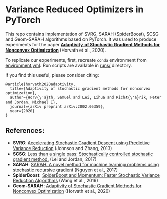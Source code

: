 # Variance Reduced Optimizers in PyTorch

This repo contains implementation of SVRG, SARAH (SpiderBoost), SCSG and  Geom-SARAH algorithms based on PyTorch. It was used to produce experiments for the paper [**Adaptivity of Stochastic Gradient Methods for Nonconvex Optimization**](https://arxiv.org/pdf/2002.05359.pdf) (Horvath et al., 2020).  

To replicate our experiments, first, recreate `conda` environment from [environment.yml](environment.yml). Run scripts are available in [runs/](runs) directory.


If you find this useful, please consider citing: 

```
@article{horvath2020adaptivity,
  title={Adaptivity of stochastic gradient methods for nonconvex optimization},
  author={Horv{\'a}th, Samuel and Lei, Lihua and Richt{\'a}rik, Peter and Jordan, Michael I},
  journal={arXiv preprint arXiv:2002.05359},
  year={2020}
}
```

## References: 
- **SVRG**: [Accelerating Stochastic Gradient Descent using
Predictive Variance Reduction](https://papers.nips.cc/paper/2013/file/ac1dd209cbcc5e5d1c6e28598e8cbbe8-Paper.pdf) (Johnson and Zhang, 2013)
- **SCSG**: [Less than a single pass: Stochastically controlled stochastic gradient method.](https://arxiv.org/abs/1706.09156) (Lei and Jordan, 2017)
- **SARAH**: [SARAH: A novel method for machine learning problems using stochastic recursive gradient](http://proceedings.mlr.press/v70/nguyen17b/nguyen17b.pdf) (Nguyen et al., 2017)
- **SpiderBoost**: [SpiderBoost and Momentum: Faster Stochastic Variance Reduction Algorithms](https://arxiv.org/abs/1810.10690) (Wang et al., 2019)
- **Geom-SARAH**: [Adaptivity of Stochastic Gradient Methods for Nonconvex Optimization](https://arxiv.org/pdf/2002.05359.pdf) (Horvath et al., 2020)
